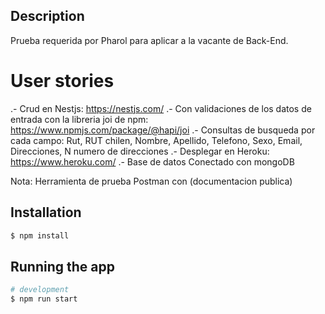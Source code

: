 ## Description

Prueba requerida por Pharol para aplicar a la vacante de Back-End.

# User stories

.- Crud en Nestjs: https://nestjs.com/
.- Con validaciones de los datos de entrada con la libreria joi de npm: https://www.npmjs.com/package/@hapi/joi
.- Consultas de busqueda por cada campo: Rut, RUT chilen, Nombre, Apellido, Telefono, Sexo, Email, Direcciones, N numero de direcciones
.- Desplegar en Heroku: https://www.heroku.com/
.- Base de datos Conectado con mongoDB

Nota: Herramienta de prueba Postman con (documentacion publica)

## Installation

```bash
$ npm install
```

## Running the app

```bash
# development
$ npm run start
